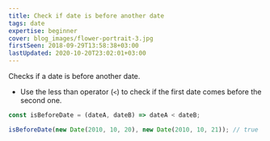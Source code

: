 ```yaml
---
title: Check if date is before another date
tags: date
expertise: beginner
cover: blog_images/flower-portrait-3.jpg
firstSeen: 2018-09-29T13:58:38+03:00
lastUpdated: 2020-10-20T23:02:01+03:00
---
```


Checks if a date is before another date.

- Use the less than operator (`<`) to check if the first date comes before the second one.

```js
const isBeforeDate = (dateA, dateB) => dateA < dateB;
```

```js
isBeforeDate(new Date(2010, 10, 20), new Date(2010, 10, 21)); // true
```
